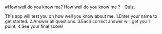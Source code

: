 #How well do you know me?
How well do you know me ? - Quiz.

This app will test you on how well you know about me.
1.Enter your name to get started.
2.Answer all questions.
3.Each correct answer will get you 1 point.
4.See your final score!


